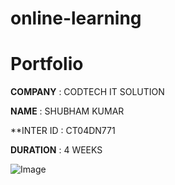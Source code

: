 # online-learning


# Portfolio


  **COMPANY** : CODTECH IT SOLUTION

  **NAME** : SHUBHAM KUMAR

  **INTER ID : CT04DN771

  **DURATION** : 4 WEEKS

![Image](https://github.com/user-attachments/assets/c7568dca-d770-4b99-99ca-16b4633906c7)

